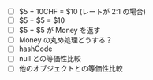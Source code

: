 - [ ] $5 + 10CHF = $10 (レートが 2:1 の場合)
- [ ] $5 + $5 = $10
- [ ] $5 + $5 が Money を返す
- [ ] Money の丸め処理どうする？
- [ ] hashCode
- [ ] null との等価性比較
- [ ] 他のオブジェクトとの等価性比較
